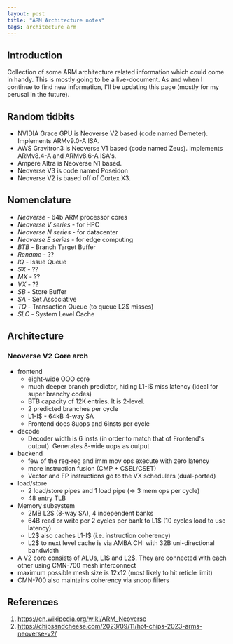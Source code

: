 ```yaml
---
layout: post
title: "ARM Architecture notes"
tags: architecture arm
---
```



## Introduction
Collection of some ARM architecture related information which could come in handy.
This is mostly going to be a live-document. As and when I continue to find new
information, I'll be updating this page (mostly for my perusal in the future).

## Random tidbits
- NVIDIA Grace GPU is Neoverse V2 based (code named Demeter). Implements ARMv9.0-A ISA.
- AWS Gravitron3 is Neoverse V1 based (code named Zeus). Implements ARMv8.4-A and ARMv8.6-A ISA's.
- Ampere Altra is Neoverse N1 based.
- Neoverse V3 is code named Poseidon
- Neoverse V2 is based off of Cortex X3.

## Nomenclature
- *Neoverse* - 64b ARM processor cores
- *Neoverse V series* - for HPC
- *Neoverse N series* - for datacenter
- *Neoverse E series* - for edge computing
- *BTB* - Branch Target Buffer
- *Rename* - ??
- *IQ* - Issue Queue
- *SX* - ??
- *MX* - ??
- *VX* - ??
- *SB* - Store Buffer
- *SA* - Set Associative
- *TQ* - Transaction Queue (to queue L2$ misses)
- *SLC* - System Level Cache

## Architecture
### Neoverse V2 Core arch
- frontend
  - eight-wide OOO core
  - much deeper branch predictor, hiding L1-I$ miss latency (ideal for super branchy codes)
  - BTB capacity of 12K entries. It is 2-level.
  - 2 predicted branches per cycle
  - L1-I$ - 64kB 4-way SA
  - Frontend does 8uops and 6insts per cycle
- decode
  - Decoder width is 6 insts (in order to match that of Frontend's output). Generates 8-wide uops as output
- backend
  - few of the reg-reg and imm mov ops execute with zero latency
  - more instruction fusion (CMP + CSEL/CSET)
  - Vector and FP instructions go to the VX schedulers (dual-ported)
- load/store
  - 2 load/store pipes and 1 load pipe (=> 3 mem ops per cycle)
  - 48 entry TLB
- Memory subsystem
  - 2MB L2$ (8-way SA), 4 independent banks
  - 64B read or write per 2 cycles per bank to L1$ (10 cycles load to use latency)
  - L2$ also caches L1-I$ (i.e. instruction coherency)
  - L2$ to next level cache is via AMBA CHI with 32B uni-directional bandwidth
- A V2 core consists of ALUs, L1$ and L2$. They are connected with each other using CMN-700 mesh interconnect
- maximum possible mesh size is 12x12 (most likely to hit reticle limit)
- CMN-700 also maintains coherency via snoop filters

## References
1. https://en.wikipedia.org/wiki/ARM_Neoverse
2. https://chipsandcheese.com/2023/09/11/hot-chips-2023-arms-neoverse-v2/
